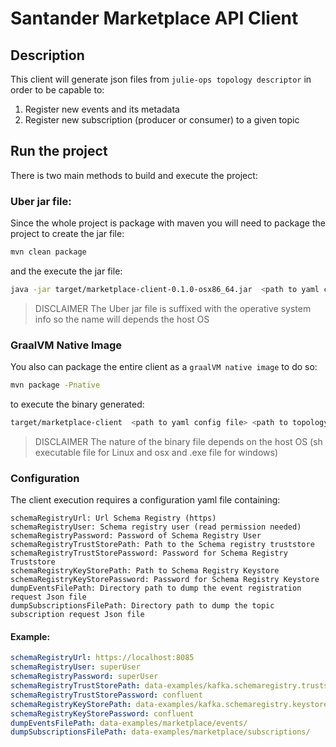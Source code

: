 # Santander Marketplace API Client

## Description

This client will generate json files from `julie-ops topology descriptor` in order to be capable to:

1. Register new events and its metadata
2. Register new subscription (producer or consumer) to a given topic

## Run the project

There is two main methods to build and execute the project:

### Uber jar file:

Since the whole project is package with maven you will need to package the project to create the jar file:

```bash
mvn clean package
```

and the execute the jar file:

```bash
java -jar target/marketplace-client-0.1.0-osx86_64.jar  <path to yaml config file> <path to topology yaml file>
```

> DISCLAIMER
> The Uber jar file is suffixed with the operative system info so the name will depends the host OS

### GraalVM Native Image

You also can package the entire client as a `graalVM native image` to do so:

```bash
mvn package -Pnative
```

to execute the binary generated:

```bash
target/marketplace-client  <path to yaml config file> <path to topology yaml file>
```
> DISCLAIMER
> The nature of the binary file depends on the host OS (sh executable file for Linux and osx and .exe file for windows) 

### Configuration

The client execution requires a configuration yaml file containing:

````
schemaRegistryUrl: Url Schema Registry (https)
schemaRegistryUser: Schema registry user (read permission needed)
schemaRegistryPassword: Password of Schema Registry User
schemaRegistryTrustStorePath: Path to the Schema registry truststore
schemaRegistryTrustStorePassword: Password for Schema Registry Truststore
schemaRegistryKeyStorePath: Path to Schema Registry Keystore
schemaRegistryKeyStorePassword: Password for Schema Registry Keystore
dumpEventsFilePath: Directory path to dump the event registration request Json file
dumpSubscriptionsFilePath: Directory path to dump the topic subscription request Json file
````

#### Example:

```config.yaml
schemaRegistryUrl: https://localhost:8085
schemaRegistryUser: superUser
schemaRegistryPassword: superUser
schemaRegistryTrustStorePath: data-examples/kafka.schemaregistry.truststore.jks
schemaRegistryTrustStorePassword: confluent
schemaRegistryKeyStorePath: data-examples/kafka.schemaregistry.keystore.jks
schemaRegistryKeyStorePassword: confluent
dumpEventsFilePath: data-examples/marketplace/events/
dumpSubscriptionsFilePath: data-examples/marketplace/subscriptions/
```


